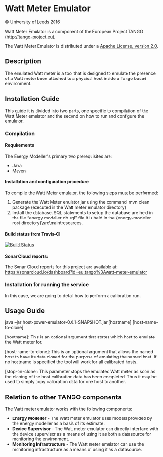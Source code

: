 # Watt Meter Emulator

&copy; University of Leeds 2016

Watt Meter Emulator is a component of the European Project TANGO (http://tango-project.eu).

The Watt Meter Emulator is distributed under a [Apache License, version 2.0](http://www.apache.org/licenses/LICENSE-2.0).

## Description

The emulated Watt meter is a tool that is designed to emulate the presence of a Watt meter been attached to a physical host inside a Tango based environment.

## Installation Guide

This guide it is divided into two parts, one specific to compilation of the Watt Meter emulator and the second on how to run and configure the emulator.

### Compilation

#### Requirements

The Energy Modeller's primary two prerequisites are:

* Java
* Maven

#### Installation and configuration procedure

To compile the Watt Meter emulator, the following steps must be performed:
1.	Generate the Watt Meter enulator jar using the command: mvn clean package (executed  in the Watt meter emulator directory)
2.	Install the database. SQL statements to setup the database are held in the file “energy modeller db.sql” file it is held in the {energy-modeller root directory}\src\main\resources.

#### Build status from Travis-CI

[![Build Status](https://travis-ci.org/TANGO-Project/energy-modeller-calibration-tool.svg?branch=master)](https://travis-ci.org/TANGO-Project/energy-modeller-calibration-tool)

#### Sonar Cloud reports:
The Sonar Cloud reports for this project are available at: https://sonarcloud.io/dashboard?id=eu.tango%3Awatt-meter-emulator

### Installation for running the service

In this case, we are going to detail how to perform a calibration run.

## Usage Guide

java –jar host-power-emulator-0.0.1-SNAPSHOT.jar [hostname] [host-name-to-clone]

[hostname]: This is an optional argument that states which host to emulate the Watt meter for.

[host-name-to-clone]: This is an optional argument that allows the named host to have its data cloned for the purpose of emulating the named host.
If no hostname is specified the tool will work for all calibrated hosts.

[stop-on-clone]: This parameter stops the emulated Watt meter as soon as the cloning of the host calibration data has been completed. Thus it may be used to simply copy calibration data for one host to another.

## Relation to other TANGO components

The Watt meter emulator works with the following components:

* **Energy Modeller** - The Watt meter emulator uses models provided by the energy modeller as a basis of its estimate.
* **Device Supervisor** - The Watt meter emulator can directly interface with the device supervisor as a means of using it as both a datasource for monitoring the environment.
* **Monitoring Infrastructure** - The Watt meter emulator can use the monitoring infrastructure as a means of using it as a datasource.
